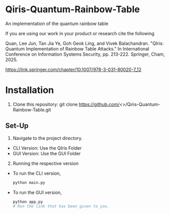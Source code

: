# Qiris-Quantum-Rainbow-Table
An implementation of the quantum rainbow table 

If you are using our work in your product or research cite the following 

Quan, Lee Jun, Tan Jia Ye, Goh Geok Ling, and Vivek Balachandran. "QIris: Quantum Implementation of Rainbow Table Attacks." In International Conference on Information Systems Security, pp. 213-222. Springer, Cham, 2025.

https://link.springer.com/chapter/10.1007/978-3-031-80020-7_12 

# Installation 
1. Clone this repository: git clone https://github.com/<>/Qiris-Quantum-Rainbow-Table.git

## Set-Up
1. Navigate to the project directory.
* CLI Version: Use the QIris Folder
* GUI Version: Use the GUI Folder
  
2. Running the respective version   
* To run the CLI version, 
   ```bash
   python main.py
   
* To run the GUI version, 
   ```bash
   python app.py
  # Run the link that has been given to you. 
